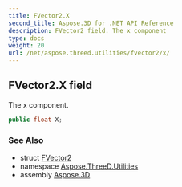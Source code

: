 ```yaml
---
title: FVector2.X
second_title: Aspose.3D for .NET API Reference
description: FVector2 field. The x component
type: docs
weight: 20
url: /net/aspose.threed.utilities/fvector2/x/
---
```

## FVector2.X field

The x component.

```csharp
public float X;
```

### See Also

* struct [FVector2](../)
* namespace [Aspose.ThreeD.Utilities](../../fvector2/)
* assembly [Aspose.3D](../../../)


